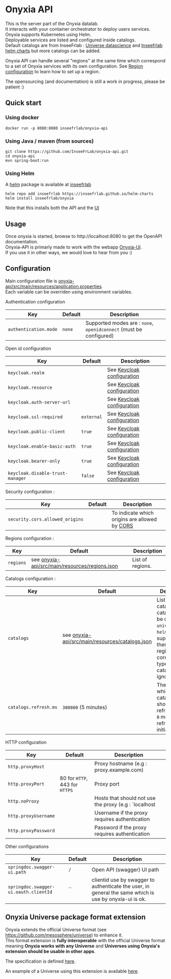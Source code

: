 # Onyxia API

This is the server part of the Onyxia datalab.  
It interacts with your container orchestrator to deploy users services.  
Onyxia supports Kubernetes using Helm.  
Deployable services are listed and configured inside catalogs.  
Default catalogs are from InseeFrlab : [Universe datascience](https://github.com/InseeFrLab/Universe-Datascience) and [Inseefrlab helm charts](https://github.com/InseeFrLab/helm-charts) but more catalogs can be added.

Onyxia API can handle several "regions" at the same time which correspond to a set of Onyxia services with its own configuration. See [Region configuration](docs/region-configuration.md) to learn how to set up a region.

The opensourcing (and documentation) is still a work in progress, please be patient :)

## Quick start

### Using docker

```
docker run -p 8080:8080 inseefrlab/onyxia-api
```

### Using Java / maven (from sources)

```
git clone https://github.com/InseeFrLab/onyxia-api.git
cd onyxia-api
mvn spring-boot:run
```

### Using Helm

A [helm](https://helm.sh) package is available at [inseefrlab](https://github.com/InseeFrLab/helm-charts)

```
helm repo add inseefrlab https://inseefrlab.github.io/helm-charts
helm install inseefrlab/onyxia
```

Note that this installs both the API and the [UI](https://github.com/inseefrlab/onyxia-ui)

## Usage

Once onyxia is started, browse to http://localhost:8080 to get the OpenAPI documentation.  
Onyxia-API is primarly made to work with the webapp [Onyxia-UI](https://github.com/inseefrlab/onyxia-ui).  
If you use it in other ways, we would love to hear from you :)

## Configuration

Main configuration file is [onyxia-api/src/main/resources/application.properties](onyxia-api/src/main/resources/application.properties).  
Each variable can be overriden using environment variables.

Authentication configuration

| Key                   | Default | Description                                                        |
|-----------------------|---------|--------------------------------------------------------------------|
| `authentication.mode` | `none`  | Supported modes are : `none`, `openidconnect` (must be configured) |

Open id configuration

| Key                              | Default    | Description                                                                                            |
|----------------------------------|------------|--------------------------------------------------------------------------------------------------------|
| `keycloak.realm`                 |            | See [Keycloak configuration](https://www.keycloak.org/docs/latest/securing_apps/#_java_adapter_config) |
| `keycloak.resource`              |            | See [Keycloak configuration](https://www.keycloak.org/docs/latest/securing_apps/#_java_adapter_config) |
| `keycloak.auth-server-url`       |            | See [Keycloak configuration](https://www.keycloak.org/docs/latest/securing_apps/#_java_adapter_config) |
| `keycloak.ssl-required`          | `external` | See [Keycloak configuration](https://www.keycloak.org/docs/latest/securing_apps/#_java_adapter_config) |
| `keycloak.public-client`         | `true`     | See [Keycloak configuration](https://www.keycloak.org/docs/latest/securing_apps/#_java_adapter_config) |
| `keycloak.enable-basic-auth`     | `true`     | See [Keycloak configuration](https://www.keycloak.org/docs/latest/securing_apps/#_java_adapter_config) |
| `keycloak.bearer-only`           | `true`     | See [Keycloak configuration](https://www.keycloak.org/docs/latest/securing_apps/#_java_adapter_config) |
| `keycloak.disable-trust-manager` | `false`    | See [Keycloak configuration](https://www.keycloak.org/docs/latest/securing_apps/#_java_adapter_config) |

Security configuration :

| Key                             | Default | Description                                                                                             |
|---------------------------------|---------|---------------------------------------------------------------------------------------------------------|
| `security.cors.allowed_origins` |         | To indicate which origins are allowed by [CORS](https://developer.mozilla.org/en-US/docs/Web/HTTP/CORS) |

Regions configuration :

| Key       | Default                                                                                      | Description      |
|-----------|----------------------------------------------------------------------------------------------|------------------|
| `regions` | see [onyxia-api/src/main/resources/regions.json](onyxia-api/src/main/resources/regions.json) | List of regions. |

Catalogs configuration :

| Key                   | Default                                                                                        | Description                                                                                                                                                           |
|-----------------------|------------------------------------------------------------------------------------------------|-----------------------------------------------------------------------------------------------------------------------------------------------------------------------|
| `catalogs`            | see [onyxia-api/src/main/resources/catalogs.json](onyxia-api/src/main/resources/catalogs.json) | List of catalogs. Each catalog can be of type `universe` or `helm`. Mixing is supported. If there is no region of corresponding type then the catalog will be ignored |
| `catalogs.refresh.ms` | `300000` (5 minutes)                                                                           | The rate at which the catalogs should be refreshed. `<= 0` means no refreshs after initial loading                                                                    |

HTTP configuration

| Key                  | Default                        | Description                                           |
|----------------------|--------------------------------|-------------------------------------------------------|
| `http.proxyHost`     |                                | Proxy hostname (e.g : proxy.example.com)              |
| `http.proxyPort`     | 80 for `HTTP`, 443 for `HTTPS` | Proxy port                                            |
| `http.noProxy`       |                                | Hosts that should not use the proxy (e.g : `localhost |host.example.com`) |
| `http.proxyUsername` |                                | Username if the proxy requires authentication         |
| `http.proxyPassword` |                                | Password if the proxy requires authentication         |

Other configurations

| Key                                   | Default | Description                                                                                            |
|---------------------------------------|---------|--------------------------------------------------------------------------------------------------------|
| `springdoc.swagger-ui.path`           | `/`     | Open API (swagger) UI path                                                                             |
| `springdoc.swagger-ui.oauth.clientId` | ``      | clientid use by swagger to authenticate the user, in general the same which is use by onyxia-ui is ok. |

## Onyxia Universe package format extension

Onyxia extends the official Universe format (see https://github.com/mesosphere/universe) to enhance it.  
This format extension is **fully interoperable** with the official Universe format meaning **Onyxia works with any Universe** and **Universes using Onyxia's extension should be usable in other apps**.

The specification is defined [here](docs/specification/README.md).

An example of a Universe using this extension is available [here](https://github.com/inseefrlab/Universe-Datascience).
